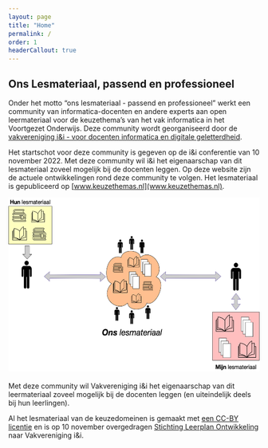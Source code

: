 ```yaml
---
layout: page
title: "Home"
permalink: /
order: 1
headerCallout: true
---
```


## Ons Lesmateriaal, passend en professioneel

Onder het motto “ons lesmateriaal - passend en professioneel” werkt een community van informatica-docenten en andere experts aan open leermateriaal voor de keuzethema’s van het vak informatica in het Voortgezet Onderwijs. 
Deze community wordt georganiseerd door de [vakvereniging i&i - voor docenten informatica en digitale geletterdheid](www.ieni.org). 

Het startschot voor deze community is gegeven op de i&i conferentie van 10 november 2022. Met deze community wil i&i het eigenaarschap van dit lesmateriaal zoveel mogelijk bij de docenten leggen. Op deze website zijn de actuele ontwikkelingen rond deze community te volgen. Het lesmateriaal is gepubliceerd op [www.keuzethemas.nl](www.keuzethemas.nl). 
<center>
<img src="assets/img/content/ons-lesmateriaal-kleur.png" alt="Ons Lesmateriaal" width="700" height="350" >
</center>
<br>
Met deze community wil Vakvereniging i&i het eigenaarschap van dit leermateriaal zoveel mogelijk bij de docenten leggen (en uiteindelijk deels bij hun leerlingen).

Al het lesmateriaal van de keuzedomeinen is gemaakt met [een CC-BY licentie](https://creativecommons.org/licenses/by/3.0/nl/) en is op 10 november overgedragen [Stichting Leerplan Ontwikkeling](www.slo.nl) naar Vakvereniging i&i.


